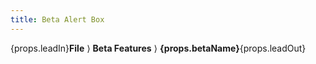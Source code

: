 ```yaml
---
title: Beta Alert Box
---
```


<Alert severity="success">{props.leadIn}**File**&nbsp;&rang; **Beta Features**&nbsp;&rang; **{props.betaName}**{props.leadOut}</Alert>
